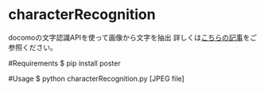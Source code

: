 # characterRecognition
docomoの文字認識APIを使って画像から文字を抽出
詳しくは[こちらの記事](http://qiita.com/ichiroex/items/30ffaf53c504d7473bb4)をご参照ください。


#Requirements
    $ pip install poster

#Usage
    $ python characterRecognition.py [JPEG file]


